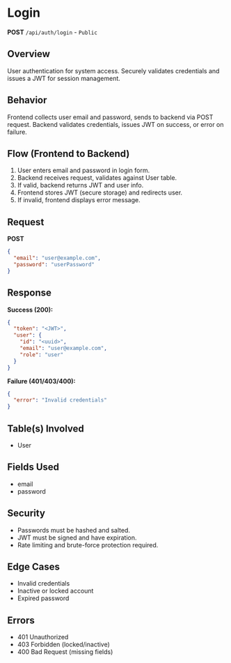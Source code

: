 # Login

**POST** `/api/auth/login` - `Public`

## Overview

User authentication for system access. Securely validates credentials and issues a JWT for session management.

## Behavior

Frontend collects user email and password, sends to backend via POST request. Backend validates credentials, issues JWT on success, or error on failure.

## Flow (Frontend to Backend)

1. User enters email and password in login form.
2. Backend receives request, validates against User table.
3. If valid, backend returns JWT and user info.
4. Frontend stores JWT (secure storage) and redirects user.
5. If invalid, frontend displays error message.

## Request

**POST**

```json
{
  "email": "user@example.com",
  "password": "userPassword"
}
```

## Response

**Success (200):**

```json
{
  "token": "<JWT>",
  "user": {
    "id": "<uuid>",
    "email": "user@example.com",
    "role": "user"
  }
}
```

**Failure (401/403/400):**

```json
{
  "error": "Invalid credentials"
}
```

## Table(s) Involved

- User

## Fields Used

- email
- password

## Security

- Passwords must be hashed and salted.
- JWT must be signed and have expiration.
- Rate limiting and brute-force protection required.

## Edge Cases

- Invalid credentials
- Inactive or locked account
- Expired password

## Errors

- 401 Unauthorized
- 403 Forbidden (locked/inactive)
- 400 Bad Request (missing fields)
